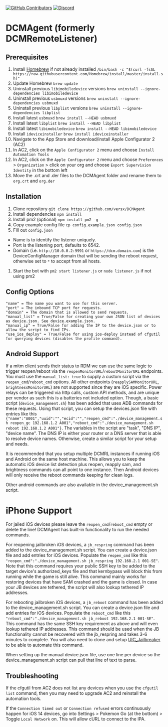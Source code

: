 [![GitHub Contributors](https://img.shields.io/github/contributors/versx/DCMAgent.svg)](https://github.com/versx/DCMAgent/graphs/contributors/)
[![Discord](https://img.shields.io/discord/552003258000998401.svg?label=&logo=discord&logoColor=ffffff&color=7389D8&labelColor=6A7EC2)](https://discord.gg/zZ9h9Xa)  


# DCMAgent (formerly DCMRemoteListener)  

## Prerequisites  
1. Install [Homebrew](https://brew.sh) if not already installed `/bin/bash -c "$(curl -fsSL https://raw.githubusercontent.com/Homebrew/install/master/install.sh)"`  
1. Update Homebrew `brew update`  
1. Uninstall previous `libimobiledevice` versions `brew uninstall --ignore-dependencies libimobiledevice`  
1. Uninstall previous `usbmuxd` versions `brew uninstall --ignore-dependencies usbmuxd`  
1. Uninstall previous `libplist` versions `brew uninstall --ignore-dependencies libplist`  
1. Install latest `usbmuxd` `brew install --HEAD usbmuxd`  
1. Install latest `libplist` `brew install --HEAD libplist`   
1. Install latest `libimobiledevice` `brew install --HEAD libimobiledevice`  
1. Install `ideviceinstaller` `brew install ideviceinstaller`  
1. Navigate to the App Store and download/install Apple Configurator 2 (AC2)<br>
1. In AC2, click on the `Apple Configurator 2` menu and choose `Install Automation Tools`<br>
1. In AC2, click on the `Apple Configurator 2` menu and choose `Preferences` > `Organization` > click on your org and choose `Export Supervision Identity` in the bottom left<br>
1. Move the .crt and .der files to the DCMAgent folder and rename them to `org.crt` and `org.der`<br>

## Installation  
1. Clone repository `git clone https://github.com/versx/DCMAgent`  
1. Install dependencies `npm install`  
1. Install pm2 (optional) `npm install pm2 -g`  
1. Copy example config file `cp config.example.json config.json`  
1. Fill out `config.json`  
  * Name is to identify the listener uniquely.
  * Port is the listening port, defaults to 6542.
  * Domain (i.e. `http://10.0.0.2:9991` or `https://dcm.domain.com`) is the DeviceConfigManager domain that will be sending the reboot request, otherwise set to `*` to accept from all hosts.

1. Start the bot with `pm2 start listener.js` or `node listener.js` if not using pm2  

## Config Options
```
"name" = The name you want to use for this server.
"port" = The inbound TCP port for requests.
"domain" = The domain that is allowed to send requests.
"manual_list" = True/False for creating your own JSON list of devices as device.json. See device.example.json.
"manual_ip" = True/False for adding the IP to the device.json or to allow the script to find IPs.
"use_ios_deploy" = True/False for using ios-deploy instead of cfgutil for querying devices (disables the profile command).
```

## Android Support
If a mitm client sends their status to RDM we can use the same logic to trigger reopen/reboot via the `reopenMonitorURL`/`rebootMonitorURL` endpoints. You must use the `manual_list: true` to supply a custom script via the `reopen_cmd`/`reboot_cmd` options. All other endpoints (`reapplySAMMonitorURL`, `brightnessMonitorURL`) are not supported since they are iOS specific. Power relays can be triggered via http calls, custom API methods, and are unique per vendor as such this is a batteries not included option. Though, a basic script (`device_management.sh`) has been added that uses ADB commands for these requests. Using that script, you can setup the devices.json file with entries like this `{"name":"A001","uuid":"","ecid":"","reopen_cmd":"./device_management.sh reopen_gc 192.168.1.2 A001","reboot_cmd":"./device_management.sh reboot 192.168.1.2 A001"}`. The variables in the script are "task", "DNS IP", "device name". The DNS IP is either your router or a DNS server that is able to resolve device names. Otherwise, create a similar script for your setup and needs.

It is recommended that you setup multiple DCMRL instances if running iOS and Android on the same host machine. This allows you to keep the automatic iOS device list detection plus reopen, reapply sam, and brightness commands can all point to one instance. Then Android devices will only receive the reboot commands keeping for clean logs.

Other android commands are also available in the device_management.sh script.

# iPhone Support
For jailed iOS devices please leave the `reopen_cmd`/`reboot_cmd` empty or delete the line! DCMAgent has built-in functionality to run the needed commands.

For reopening jailbroken iOS devices, a `jb_respring` command has been added to the device_management.sh script. You can create a device.json file and add entries for iOS devices. Populate the `reopen_cmd` like this `"reopen_cmd":"./device_management.sh jb_respring 192.168.2.1 001-SE"`. Note that this command requires your public SSH key to be added to the target device's authorized_keys file and that kernbypass will block this from running while the game is still alive. This command mainly works for restoring devices that have SAM crashed and the game is closed. In case your JB devices are tethered, the script will also lookup tethered IP addresses.

For rebooting jailbroken iOS devices, a `jb_reboot` command has been added to the device_management.sh script. You can create a device.json file and add entries for iOS devices. Populate the `reboot_cmd` like this `"reboot_cmd":"./device_management.sh jb_reboot 192.168.2.1 001-SE"`. This command has the same SSH key requirement as above and will even lookup tethered IP addresses. This command should be used when the JB functionality cannot be recovered with the jb_respring and takes 3-6 minutes to complete. You will also need to clone and setup [UIC_Jailbreaker](https://github.com/Kneckter/UIC_Jailbreaker) to be able to automate this command.

When setting up the manual device.json file, use one line per device so the device_management.sh script can pull that line of text to parse.

## Troubleshooting
If the cfgutil from AC2 does not list any devices when you use the `cfgutil list` command, then you may need to upgrade AC2 and reinstall the automation tools.

If the `Connection timed out` or `Connection refused` errors continuously happen for iOS 14 devices, go into Settings > Pokemon Go (at the bottom) > Toggle `Local Network` on. This will allow cURL to connect to the IPA.
